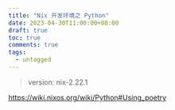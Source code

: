 ```yaml
---
title: "Nix 开发环境之 Python"
date: 2023-04-30T11:00:00+08:00
draft: true
toc: true
comments: true
tags:
  - untagged
---
```



> version: nix-2.22.1

https://wiki.nixos.org/wiki/Python#Using_poetry
